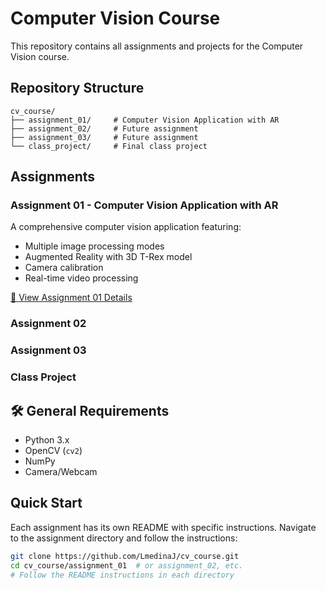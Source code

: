 # Computer Vision Course

This repository contains all assignments and projects for the Computer Vision course.

## Repository Structure

```
cv_course/
├── assignment_01/     # Computer Vision Application with AR
├── assignment_02/     # Future assignment
├── assignment_03/     # Future assignment
└── class_project/     # Final class project
```

## Assignments

### Assignment 01 - Computer Vision Application with AR
A comprehensive computer vision application featuring:
- Multiple image processing modes
- Augmented Reality with 3D T-Rex model
- Camera calibration
- Real-time video processing

[📖 View Assignment 01 Details](assignment_01/README.md)

### Assignment 02 

### Assignment 03 

### Class Project 

## 🛠️ General Requirements

- Python 3.x
- OpenCV (`cv2`)
- NumPy
- Camera/Webcam

## Quick Start

Each assignment has its own README with specific instructions. Navigate to the assignment directory and follow the instructions:

```bash
git clone https://github.com/LmedinaJ/cv_course.git
cd cv_course/assignment_01  # or assignment_02, etc.
# Follow the README instructions in each directory
```